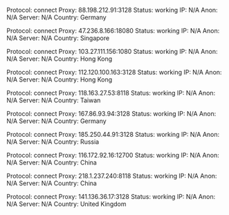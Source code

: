 Protocol: connect
Proxy: 88.198.212.91:3128
Status: working
IP: N/A
Anon: N/A
Server: N/A
Country: Germany

Protocol: connect
Proxy: 47.236.8.166:18080
Status: working
IP: N/A
Anon: N/A
Server: N/A
Country: Singapore

Protocol: connect
Proxy: 103.27.111.156:1080
Status: working
IP: N/A
Anon: N/A
Server: N/A
Country: Hong Kong

Protocol: connect
Proxy: 112.120.100.163:3128
Status: working
IP: N/A
Anon: N/A
Server: N/A
Country: Hong Kong

Protocol: connect
Proxy: 118.163.27.53:8118
Status: working
IP: N/A
Anon: N/A
Server: N/A
Country: Taiwan

Protocol: connect
Proxy: 167.86.93.94:3128
Status: working
IP: N/A
Anon: N/A
Server: N/A
Country: Germany

Protocol: connect
Proxy: 185.250.44.91:3128
Status: working
IP: N/A
Anon: N/A
Server: N/A
Country: Russia

Protocol: connect
Proxy: 116.172.92.16:12700
Status: working
IP: N/A
Anon: N/A
Server: N/A
Country: China

Protocol: connect
Proxy: 218.1.237.240:8118
Status: working
IP: N/A
Anon: N/A
Server: N/A
Country: China

Protocol: connect
Proxy: 141.136.36.17:3128
Status: working
IP: N/A
Anon: N/A
Server: N/A
Country: United Kingdom

